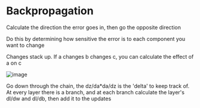 # Backpropagation

Calculate the direction the error goes in, then go the opposite direction

Do this by determining how sensitive the error is to each component you want to change

Changes stack up. If a changes b changes c, you can calculate the effect of a on c

![image](https://github.com/dnbt777/ML-From-Scratch/assets/169108635/90bf6ee2-91cb-43a3-8503-14bf503c8b71)

Go down through the chain, the dz/da*da/dz is the 'delta' to keep track of. At every layer there is a branch, and at each branch calculate the layer's dl/dw and dl/db, then add it to the updates

